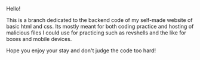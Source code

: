 Hello!

This is a branch dedicated to the backend code of my self-made website of basic html and css. Its mostly meant for both coding practice and hosting of malicious files I could use for practicing such as revshells and the like for boxes and mobile devices.

Hope you enjoy your stay and don't judge the code too hard!